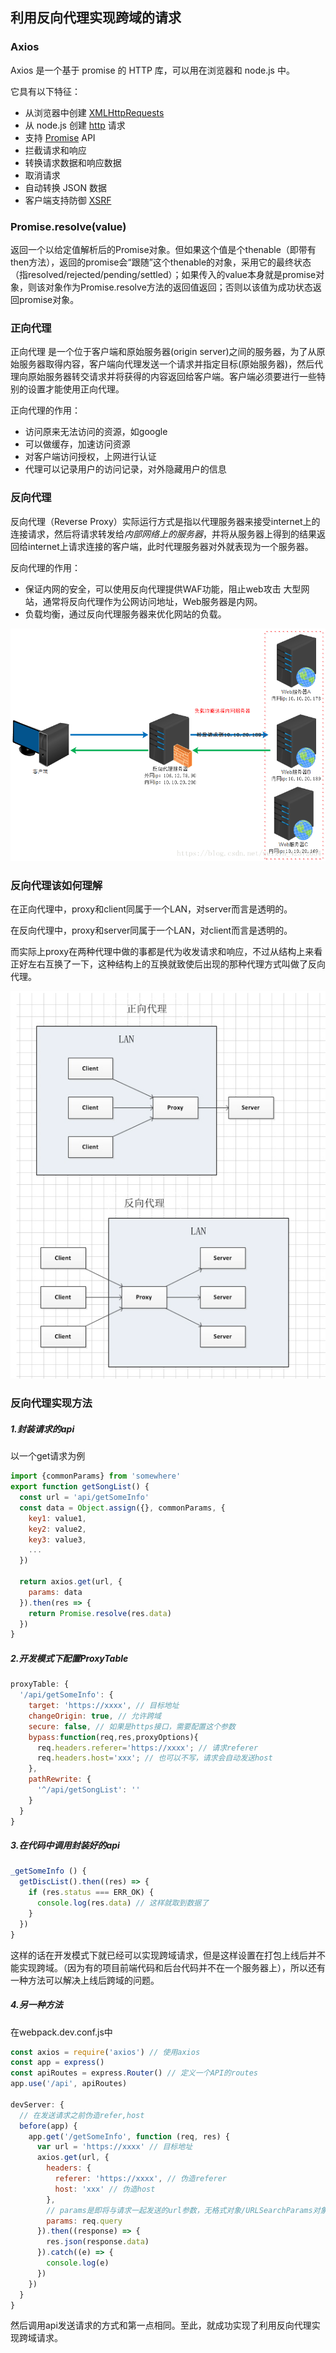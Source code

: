 ## 利用反向代理实现跨域的请求

### Axios

Axios 是一个基于 promise 的 HTTP 库，可以用在浏览器和 node.js 中。 

它具有以下特征：

- 从浏览器中创建 [XMLHttpRequests](https://developer.mozilla.org/en-US/docs/Web/API/XMLHttpRequest)
- 从 node.js 创建 [http](http://nodejs.org/api/http.html) 请求
- 支持 [Promise](https://developer.mozilla.org/en-US/docs/Web/JavaScript/Reference/Global_Objects/Promise) API
- 拦截请求和响应
- 转换请求数据和响应数据
- 取消请求
- 自动转换 JSON 数据
- 客户端支持防御 [XSRF](http://en.wikipedia.org/wiki/Cross-site_request_forgery)



### Promise.resolve(value)

返回一个以给定值解析后的Promise对象。但如果这个值是个thenable（即带有then方法），返回的promise会“跟随”这个thenable的对象，采用它的最终状态（指resolved/rejected/pending/settled）；如果传入的value本身就是promise对象，则该对象作为Promise.resolve方法的返回值返回；否则以该值为成功状态返回promise对象。



### 正向代理

正向代理 是一个位于客户端和原始服务器(origin server)之间的服务器，为了从原始服务器取得内容，客户端向代理发送一个请求并指定目标(原始服务器)，然后代理向原始服务器转交请求并将获得的内容返回给客户端。客户端必须要进行一些特别的设置才能使用正向代理。  

正向代理的作用：

+ 访问原来无法访问的资源，如google 
+ 可以做缓存，加速访问资源
+ 对客户端访问授权，上网进行认证
+ 代理可以记录用户的访问记录，对外隐藏用户的信息



### 反向代理

反向代理（Reverse Proxy）实际运行方式是指以代理服务器来接受internet上的连接请求，然后将请求转发给*内部网络上的服务器*，并将从服务器上得到的结果返回给internet上请求连接的客户端，此时代理服务器对外就表现为一个服务器。

反向代理的作用：

+ 保证内网的安全，可以使用反向代理提供WAF功能，阻止web攻击 大型网站，通常将反向代理作为公网访问地址，Web服务器是内网。 
+ 负载均衡，通过反向代理服务器来优化网站的负载。

![](./images/reverse1.png)



### 反向代理该如何理解

在正向代理中，proxy和client同属于一个LAN，对server而言是透明的。

在反向代理中，proxy和server同属于一个LAN，对client而言是透明的。

而实际上proxy在两种代理中做的事都是代为收发请求和响应，不过从结构上来看正好左右互换了一下，这种结构上的互换就致使后出现的那种代理方式叫做了反向代理。

![](./images/reverse2.png)



### 反向代理实现方法

##### 1.封装请求的api
以一个get请求为例

```javascript
import {commonParams} from 'somewhere'
export function getSongList() {
  const url = 'api/getSomeInfo'
  const data = Object.assign({}, commonParams, {
    key1: value1,
    key2: value2,
    key3: value3,
    ...
  })

  return axios.get(url, {
    params: data
  }).then(res => {
    return Promise.resolve(res.data)
  })
}
```

##### 2.开发模式下配置ProxyTable

```javascript
proxyTable: {
  '/api/getSomeInfo': {
    target: 'https://xxxx', // 目标地址
    changeOrigin: true, // 允许跨域
    secure: false, // 如果是https接口，需要配置这个参数
    bypass:function(req,res,proxyOptions){
      req.headers.referer='https://xxxx'; // 请求referer
      req.headers.host='xxx'; // 也可以不写，请求会自动发送host
    },
    pathRewrite: {
      '^/api/getSongList': ''
    }
  }
}
```
##### 3.在代码中调用封装好的api

```javascript
_getSomeInfo () {
  getDiscList().then((res) => {
    if (res.status === ERR_OK) {
      console.log(res.data) // 这样就取到数据了
    }
  })
}
```



这样的话在开发模式下就已经可以实现跨域请求，但是这样设置在打包上线后并不能实现跨域。（因为有的项目前端代码和后台代码并不在一个服务器上），所以还有一种方法可以解决上线后跨域的问题。



##### 4.另一种方法

在webpack.dev.conf.js中

```javascript
const axios = require('axios') // 使用axios
const app = express()
const apiRoutes = express.Router() // 定义一个API的routes
app.use('/api', apiRoutes)

devServer: {
  // 在发送请求之前伪造refer,host
  before(app) {
    app.get('/getSomeInfo', function (req, res) {
      var url = 'https://xxxx' // 目标地址
      axios.get(url, {
        headers: {
          referer: 'https://xxxx', // 伪造referer
          host: 'xxx' // 伪造host
        },
        // params是即将与请求一起发送的url参数，无格式对象/URLSearchParams对象
        params: req.query
      }).then((response) => {
        res.json(response.data)
      }).catch((e) => {
        console.log(e)
      })
    })
  }
}
```

然后调用api发送请求的方式和第一点相同。至此，就成功实现了利用反向代理实现跨域请求。

